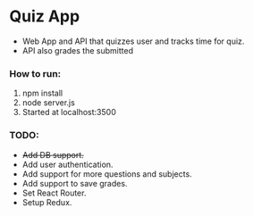 # Quiz App
* Web App and API that quizzes user and tracks time for quiz.
* API also grades the submitted 

### How to run:
1) npm install
2) node server.js
3) Started at localhost:3500

### TODO:
* ~~Add DB support.~~
* Add user authentication.
* Add support for more questions and subjects.
* Add support to save grades.
* Set React Router.
* Setup Redux.
